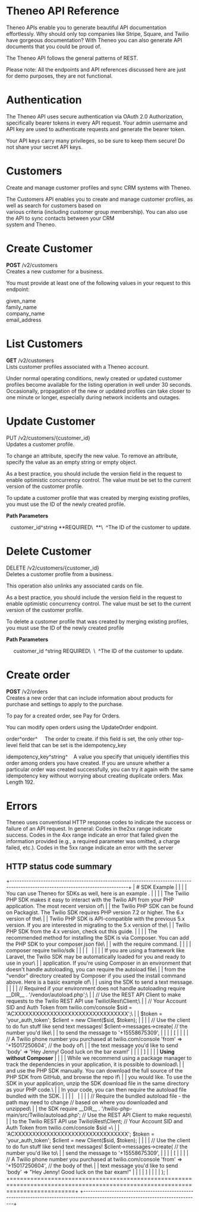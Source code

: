 # Theneo API Reference

Theneo APIs enable you to generate beautiful API documentation effortlessly. Why should only top companies like Stripe, Square, and Twilio have gorgeous documentation? With Theneo you can also generate API documents that you could be proud of.

The Theneo API follows the general patterns of REST.

Please note: All the endpoints and API references discussed here are just for demo purposes, they are not functional.

# Authentication

The Theneo API uses secure authentication via OAuth 2.0 Authorization, specifically bearer tokens in every API request. Your admin username and API key are used to authenticate requests and generate the bearer token. 

Your API keys carry many privileges, so be sure to keep them secure! Do not share your secret API keys.

# Customers

Create and manage customer profiles and sync CRM systems with Theneo.

The Customers API enables you to create and manage customer profiles, as well as search for customers based on\
various criteria (including customer group membership). You can also use the API to sync contacts between your CRM\
system and Theneo.

# Create Customer

**POST** /v2/customers\
Creates a new customer for a business.

You must provide at least one of the following values in your request to this endpoint:

given_name\
family_name\
company_name\
email_address

# List Customers

**GET** /v2/customers\
Lists customer profiles associated with a Theneo account.

Under normal operating conditions, newly created or updated customer profiles become available for the listing operation in well under 30 seconds. Occasionally, propagation of the new or updated profiles can take closer to one minute or longer, especially during network incidents and outages.

# Update Customer

PUT /v2/customers/{customer_id}\
Updates a customer profile.

To change an attribute, specify the new value. To remove an attribute, specify the value as an empty string or empty object.

As a best practice, you should include the version field in the request to enable optimistic concurrency control. The value must be set to the current version of the customer profile.

To update a customer profile that was created by merging existing profiles, you must use the ID of the newly created profile.

**Path Parameters**

   customer_id^string **REQUIRED\  **\  ^The ID of the customer to update.

# Delete Customer

DELETE /v2/customers/{customer_id}\
Deletes a customer profile from a business.

This operation also unlinks any associated cards on file.

As a best practice, you should include the version field in the request to enable optimistic concurrency control. The value must be set to the current version of the customer profile.

To delete a customer profile that was created by merging existing profiles, you must use the ID of the newly created profile

**Path Parameters**

     customer_id ^string REQUIRED\  \  ^The ID of the customer to update.

# Create order

**POST** /v2/orders\
Creates a new order that can include information about products for purchase and settings to apply to the purchase.

To pay for a created order, see Pay for Orders.

You can modify open orders using the UpdateOrder endpoint.

order^order^     The order to create. if this field is set, the only other top-level field that can be set is the idempotency_key

idempotency_key^string^    A value you specify that uniquely identifies this order among orders you have created. If you are unsure whether a particular order was created successfully, you can try it again with the same idempotency key without worrying about creating duplicate orders. Max Length 192.

# Errors

Theneo uses conventional HTTP response codes to indicate the success or failure of an API request. In general: Codes in the2xx range indicate success. Codes in the 4xx range indicate an error that failed given the information provided (e.g., a required parameter was omitted, a charge failed, etc.). Codes in the 5xx range indicate an error with the server

## HTTP status code summary

+-------------------------------------------------------------------------------------------------------------------------------+
| # SDK Example                                                                                                                 |
|                                                                                                                               |
| You can use Theneo for SDKs as well, here is an example .                                                                     |
|                                                                                                                               |
| The Twilio PHP SDK makes it easy to interact with the Twilio API from your PHP application. The most recent version of\       |
| the Twilio PHP SDK can be found on Packagist. The Twilio SDK requires PHP version 7.2 or higher. The 6.x version of the\      |
| Twilio PHP SDK is API-compatible with the previous 5.x version. If you are interested in migrating to the 5.x version of the\ |
| Twilio PHP SDK from the 4.x version, check out this guide.                                                                    |
|                                                                                                                               |
| The recommended method for installing the SDK is via Composer. You can add the PHP SDK to your composer.json file\            |
| with the require command.                                                                                                     |
|                                                                                                                               |
| composer require twilio/sdk                                                                                                   |
|                                                                                                                               |
|                                                                                                                               |
|                                                                                                                               |
| If you are using a framework like Laravel, the Twilio SDK may be automatically loaded for you and ready to use in your\       |
| application. If you\'re using Composer in an environment that doesn\'t handle autoloading, you can require the autoload file\ |
| from the \"vendor\" directory created by Composer if you used the install command above. Here is a basic example of\          |
| using the SDK to send a text message.                                                                                         |
|                                                                                                                               |
| // Required if your environment does not handle autoloading require \_\_DIR\_\_ . \'/vendor/autoload.php\';\                  |
| // Use the REST API Client to make requests to the Twilio REST API use Twilio\\Rest\\Client;\                                 |
| // Your Account SID and Auth Token from twilio.com/console \$sid = \'ACXXXXXXXXXXXXXXXXXXXXXXXXXXXXXXXX\';\                   |
| \$token = \'your_auth_token\'; \$client = new Client(\$sid, \$token);                                                         |
|                                                                                                                               |
| // Use the client to do fun stuff like send text messages! \$client-\>messages-\>create( // the number you\'d like\           |
| to send the message to \'+15558675309\',                                                                                      |
|                                                                                                                               |
| \[                                                                                                                            |
|                                                                                                                               |
| // A Twilio phone number you purchased at twilio.com/console \'from\' =\> \'+15017250604\', // the body of\                   |
| the text message you\'d like to send \'body\' =\> \'Hey Jenny! Good luck on the bar exam!\'                                   |
|                                                                                                                               |
| \]                                                                                                                            |
|                                                                                                                               |
| **Using without Composer**                                                                                                    |
|                                                                                                                               |
| While we recommend using a package manager to track the dependencies in your application, it is possible to download\         |
| and use the PHP SDK manually. You can download the full source of the PHP SDK from GitHub, and browse the repo if\            |
| you would like. To use the SDK in your application, unzip the SDK download file in the same directory as your PHP code.\      |
| In your code, you can then require the autoload file bundled with the SDK.                                                    |
|                                                                                                                               |
|                                                                                                                               |
|                                                                                                                               |
| // Require the bundled autoload file - the path may need to change // based on where you downloaded and unzipped\             |
| the SDK require \_\_DIR\_\_ . \'/twilio-php-main/src/Twilio/autoload.php\'; // Use the REST API Client to make requests\      |
| to the Twilio REST API use Twilio\\Rest\\Client; // Your Account SID and Auth Token from twilio.com/console \$sid =\          |
| \'ACXXXXXXXXXXXXXXXXXXXXXXXXXXXXXXXX\'; \$token = \'your_auth_token\'; \$client = new Client(\$sid, \$token);                 |
|                                                                                                                               |
| // Use the client to do fun stuff like send text messages! \$client-\>messages-\>create( // the number you\'d like to\        |
| send the message to \'+15558675309\',                                                                                         |
|                                                                                                                               |
| \[                                                                                                                            |
|                                                                                                                               |
| // A Twilio phone number you purchased at twilio.com/console \'from\' =\> \'+15017250604\', // the body of the\               |
| text message you\'d like to send \'body\' =\> \"Hey Jenny! Good luck on the bar exam!\"                                       |
|                                                                                                                               |
| \]                                                                                                                            |
|                                                                                                                               |
| );                                                                                                                            |
+===============================================================================================================================+
+-------------------------------------------------------------------------------------------------------------------------------+
